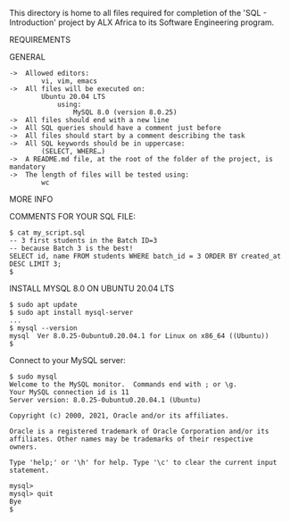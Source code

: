 This directory is home to all files required for completion of the 'SQL - Introduction' project by ALX Africa to its Software Engineering program.

REQUIREMENTS

GENERAL

	->	Allowed editors:
			vi, vim, emacs
	->	All files will be executed on:
			Ubuntu 20.04 LTS
				using:
					MySQL 8.0 (version 8.0.25)
	->	All files should end with a new line
	->	All SQL queries should have a comment just before
	->	All files should start by a comment describing the task
	->	All SQL keywords should be in uppercase:
			(SELECT, WHERE…)
	->	A README.md file, at the root of the folder of the project, is mandatory
	->	The length of files will be tested using:
			wc


MORE INFO

COMMENTS FOR YOUR SQL FILE:

	$ cat my_script.sql
	-- 3 first students in the Batch ID=3
	-- because Batch 3 is the best!
	SELECT id, name FROM students WHERE batch_id = 3 ORDER BY created_at DESC LIMIT 3;
	$

INSTALL MYSQL 8.0 ON UBUNTU 20.04 LTS

	$ sudo apt update
	$ sudo apt install mysql-server
	...
	$ mysql --version
	mysql  Ver 8.0.25-0ubuntu0.20.04.1 for Linux on x86_64 ((Ubuntu))
	$

Connect to your MySQL server:

	$ sudo mysql
	Welcome to the MySQL monitor.  Commands end with ; or \g.
	Your MySQL connection id is 11
	Server version: 8.0.25-0ubuntu0.20.04.1 (Ubuntu)

	Copyright (c) 2000, 2021, Oracle and/or its affiliates.

	Oracle is a registered trademark of Oracle Corporation and/or its
	affiliates. Other names may be trademarks of their respective
	owners.

	Type 'help;' or '\h' for help. Type '\c' to clear the current input statement.

	mysql>
	mysql> quit
	Bye
	$